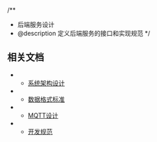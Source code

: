/**
 * 后端服务设计
 * @description 定义后端服务的接口和实现规范
 */

## 相关文档
+ - [系统架构设计](../../02-architecture/system-architecture.md)
+ - [数据格式标准](../00-common/data-format-standard.md)
+ - [MQTT设计](./mqtt-design.md)
+ - [开发规范](../../04-standards/development-standard.md) 